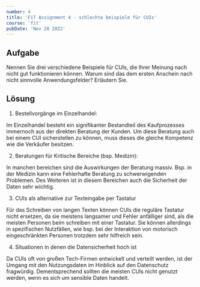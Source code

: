 ```yaml
---
number: 4
title: 'FiT Assignment 4 - schlechte beispiele für CUIs'
course: 'fit'
pubDate: 'Nov 28 2022'
---
```

## Aufgabe
Nennen Sie drei verschiedene Beispiele für CUIs, die Ihrer Meinung nach nicht gut funktionieren können. Warum sind das dem ersten Anschein nach nicht sinnvolle Anwendungsfelder? Erläutern Sie.

## Lösung
1. Bestellvorgänge im Einzelhandel:

Im Einzelhandel besteht ein signifikanter Bestandteil des Kaufprozesses immernoch aus der direkten Beratung der Kunden. Um diese Beratung auch bei einem CUI sicherstellen zu können, muss dieses die gleiche Kompetenz wie die Verkäufer besitzen.

2. Beratungen für Kritische Bereiche (bsp. Medizin):

In manchen bereichen sind die Auswirkungen der Beratung massiv. Bsp. in der Medizin kann eine Fehlerhafte Beratung zu schwerwigenden Problemen. Des Weiteren ist in diesem Bereichen auch die Sicherheit der Daten sehr wichtig.

3. CUIs als alternative zur Texteingabe per Tastatur

Für das Schreiben von langen Texten können CUIs die reguläre Tastatur nicht ersetzen, da sie meistens langsamer und Fehler anfälliger sind, als die meisten Personen beim schreiben mit einer Tastatur. Sie können allerdings in spezifischen Nutzfällen, wie bsp. bei der Interaktion von motorisch eingeschränkten Personen trotzdem sehr hilfreich sein.

4. Situationen in denen die Datensicherheit hoch ist

Da CUIs oft von großen Tech-Firmen entwickelt und verteilt werden, ist der Umgang mit den Nutzungsdaten im Hinblick auf den Datenschutz fragwürdig. Dementsprechend sollten die meisten CUIs nicht genutzt werden, wenn es sich um sensible Daten handelt.